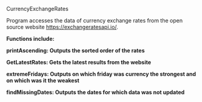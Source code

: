CurrencyExchangeRates

Program accesses the data of currency exchange rates from the open source website https://exchangeratesapi.io/.

<b>Functions include:<b>

printAscending: Outputs the sorted order of the rates

GetLatestRates: Gets the latest results from the website

extremeFridays: Outputs on which friday was currency the strongest and on which was it the weakest

findMissingDates: Outputs the dates for which data was not updated
